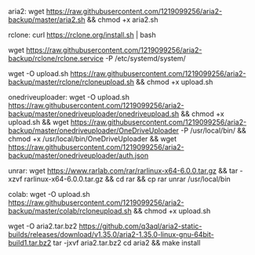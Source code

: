aria2:
wget https://raw.githubusercontent.com/1219099256/aria2-backup/master/aria2.sh && chmod +x aria2.sh

rclone:
curl https://rclone.org/install.sh | bash

wget https://raw.githubusercontent.com/1219099256/aria2-backup/rclone/rclone.service -P  /etc/systemd/system/

wget -O upload.sh https://raw.githubusercontent.com/1219099256/aria2-backup/master/rclone/rcloneupload.sh && chmod +x upload.sh

onedriveuploader:
wget -O upload.sh https://raw.githubusercontent.com/1219099256/aria2-backup/master/onedriveuploader/onedriveupload.sh && chmod +x upload.sh && wget https://raw.githubusercontent.com/1219099256/aria2-backup/master/onedriveuploader/OneDriveUploader -P /usr/local/bin/ && chmod +x /usr/local/bin/OneDriveUploader && wget https://raw.githubusercontent.com/1219099256/aria2-backup/master/onedriveuploader/auth.json

unrar:
wget https://www.rarlab.com/rar/rarlinux-x64-6.0.0.tar.gz && tar -xzvf rarlinux-x64-6.0.0.tar.gz && cd rar && cp rar unrar /usr/local/bin

colab:
wget -O upload.sh https://raw.githubusercontent.com/1219099256/aria2-backup/master/colab/rcloneupload.sh && chmod +x upload.sh

wget -O aria2.tar.bz2 https://github.com/q3aql/aria2-static-builds/releases/download/v1.35.0/aria2-1.35.0-linux-gnu-64bit-build1.tar.bz2
tar -jxvf aria2.tar.bz2
cd aria2 && make install
